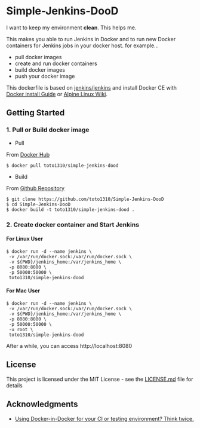 # Simple-Jenkins-DooD
I want to keep my environment **clean**. This helps me.

This makes you able to run Jenkins in Docker and to run new Docker containers for Jenkins jobs in your docker host.
for example...
- pull docker images
- create and run docker containers
- build docker images
- push your docker image

This dockerfile is based on [jenkins/jenkins](https://hub.docker.com/r/jenkins/jenkins/) and install Docker CE with [Docker install Guide](https://docs.docker.com/engine/installation/linux/docker-ce/debian/) or [Alpine Linux Wiki](https://wiki.alpinelinux.org/wiki/Docker#Installation).

## Getting Started
### 1. Pull or Build docker image
- Pull

From [Docker Hub](https://hub.docker.com/r/toto1310/simple-jenkins-dood/)

```
$ docker pull toto1310/simple-jenkins-dood
```

- Build

From [Github Repository](https://github.com/toto1310/Simple-Jenkins-DooD)

```
$ git clone https://github.com/toto1310/Simple-Jenkins-DooD
$ cd Simple-Jenkins-DooD
$ docker build -t toto1310/simple-jenkins-dood .
```

### 2. Create docker container and Start Jenkins

#### For Linux User

```
$ docker run -d --name jenkins \
 -v /var/run/docker.sock:/var/run/docker.sock \
 -v ${PWD}/jenkins_home:/var/jenkins_home \
 -p 8080:8080 \
 -p 50000:50000 \
 toto1310/simple-jenkins-dood
```

#### For Mac User

```
$ docker run -d --name jenkins \
 -v /var/run/docker.sock:/var/run/docker.sock \
 -v ${PWD}/jenkins_home:/var/jenkins_home \
 -p 8080:8080 \
 -p 50000:50000 \
 -u root \
 toto1310/simple-jenkins-dood
```

After a while, you can access http://localhost:8080

## License

This project is licensed under the MIT License - see the [LICENSE.md](LICENSE.md) file for details

## Acknowledgments

* [Using Docker-in-Docker for your CI or testing environment? Think twice. ](https://jpetazzo.github.io/2015/09/03/do-not-use-docker-in-docker-for-ci/)
